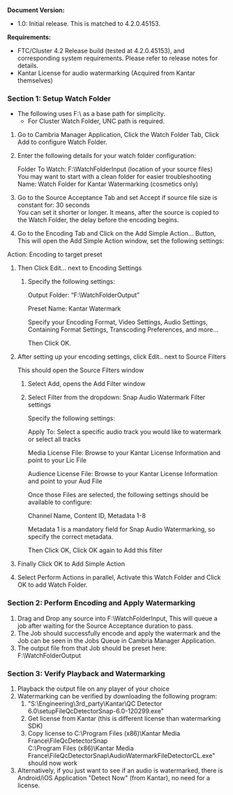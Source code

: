 **Document Version:**

*   
  1.0: Initial release. This is matched to 4.2.0.45153.


**Requirements:**

* FTC/Cluster 4.2 Release build (tested at 4.2.0.45153), and corresponding system requirements. Please refer to release notes for details.  
* Kantar License for audio watermarking (Acquired from Kantar themselves)

### Section 1: Setup Watch Folder 

* The following uses F:\\ as a base path for simplicity.   
  * For Cluster Watch Folder, UNC path is required.   
      
1. Go to Cambria Manager Application, Click the Watch Folder Tab, Click Add to configure Watch Folder.  
2. Enter the following details for your watch folder configuration:

	Folder To Watch: F:\\WatchFolderInput (location of your source files)  
You may want to start with a clean folder for easier troubleshooting  
Name: Watch Folder for Kantar Watermarking (cosmetics only)

3. Go to the Source Acceptance Tab and set Accept if source file size is constant for: 30 seconds  
   You can set it shorter or longer. It means, after the source is copied to the Watch Folder, the delay before the encoding begins.  
     
     
     
     
     
     
4. Go to the Encoding Tab and Click on the Add Simple Action... Button, This will open the Add Simple Action window, set the following settings:

Action: Encoding to target preset

1. Then Click Edit… next to Encoding Settings  
   1. Specify the following settings: 

      Output Folder: “F:\\WatchFolderOutput”

      Preset Name:  Kantar Watermark

      Specify your Encoding Format, Video Settings, Audio Settings, Containing Format Settings, Transcoding Preferences, and more…

      Then Click OK.

2. After setting up your encoding settings, click Edit.. next to Source Filters

   This should open the Source Filters window

   1. Select Add, opens the Add Filter window  
   2. Select Filter from the dropdown: Snap Audio Watermark Filter settings

      Specify the following settings:

      Apply To: Select a specific audio track you would like to watermark or select all tracks

      Media License File: Browse to your Kantar License Information and point to your Lic File

      Audience License File: Browse to your Kantar License Information and point to your Aud File

      Once those Files are selected, the following settings should be available to configure:

      	Channel Name, Content ID, Metadata 1-8

      Metadata 1 is a mandatory field for Snap Audio Watermarking, so specify the correct metadata.

      Then Click OK, Click OK again to Add this filter

3. Finally Click OK to Add Simple Action

5. Select Perform Actions in parallel, Activate this Watch Folder and Click OK to add Watch Folder.

### 

### Section 2: Perform Encoding and Apply Watermarking

1. Drag and Drop any source into F:\\WatchFolderInput, This will queue a job after waiting for the Source Acceptance duration to pass.  
2. The Job should successfully encode and apply the watermark and the Job can be seen in the Jobs  Queue in Cambria Manager Application.  
3. The output file from that Job should be preset here: F:\\WatchFolderOutput  
   

### Section 3: Verify Playback and Watermarking 

1. Playback the output file on any player of your choice  
2. Watermarking can be verified by downloading the following program:  
   1. "S:\\Engineering\\3rd\_party\\Kantar\\QC Detector 6.0\\setupFileQcDetectorSnap-6.0-120299.exe"   
   2. Get license from Kantar (this is different license than watermarking SDK)  
   3. Copy license to C:\\Program Files (x86)\\Kantar Media France\\FileQcDetectorSnap  
      C:\\Program Files (x86)\\Kantar Media France\\FileQcDetectorSnap\\AudioWatermarkFileDetectorCL.exe" should now work  
3. Alternatively, if you just want to see if an audio is watermarked, there is Android/iOS Application "Detect Now" (from Kantar), no need for a license.  
   

     
     
     
   

   	

   

